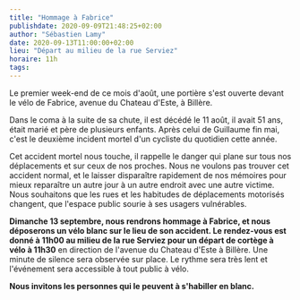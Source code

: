 ```yaml
---
title: "Hommage à Fabrice"
publishdate: 2020-09-09T21:48:25+02:00
author: "Sébastien Lamy"
date: 2020-09-13T11:00:00+02:00
lieu: "Départ au milieu de la rue Serviez"
horaire: 11h
tags:
---
```



Le premier week-end de ce mois d'août, une portière s'est ouverte devant le vélo de Fabrice, avenue du Chateau d'Este, à Billère. 
<!--more-->
Dans le coma à la suite de sa chute, il est décédé le 11 août, il avait 51 ans, était marié et père de plusieurs enfants. Après celui de Guillaume fin mai, c'est le deuxième incident mortel d'un cycliste du quotidien cette année.

Cet accident mortel nous touche, il rappelle le danger qui plane sur tous nos déplacements et sur ceux de nos proches. Nous ne voulons pas trouver cet accident normal, et le laisser disparaître rapidement de nos mémoires pour mieux reparaître un autre jour à un autre endroit avec une autre victime. Nous souhaitons que les rues et les habitudes de déplacements motorisés changent, que l'espace public sourie à ses usagers vulnérables.

**Dimanche 13 septembre, nous rendrons hommage à Fabrice, et nous déposerons un vélo blanc sur le lieu de son accident. Le rendez-vous est donné à 11h00 au milieu de la rue Serviez pour un départ de cortège à vélo à 11h30** en direction de l'avenue du Chateau d'Este à Billère. Une minute de silence sera observée sur place. Le rythme sera très lent et l'événement sera accessible à tout public à vélo. 

**Nous invitons les personnes qui le peuvent à s'habiller en blanc.**

